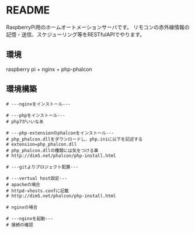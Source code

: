 # README

RaspberryPi用のホームオートメーションサーバです。
リモコンの赤外線情報の記憶・送信、スケジューリング等をRESTfulAPIでやります。

## 環境
raspberry pi + nginx + php-phalcon

## 環境構築
```
# ---nginxをインストール---

# ---phpをインストール---
# php7がいいなあ

# ---php-extensionのphalconをインストール---
# php_phalcon.dllをダウンロードし、php.iniに以下を記述する
# extension=php_phalcon.dll
# php_phalcon.dllの種類には気をつける事
# http://dim5.net/phalcon/php-install.html

# ---gitよりプロジェクト配置---

# ---vertual host設定---
# apacheの場合
# httpd-vhosts.confに記載
# http://dim5.net/phalcon/php-install.html

# nginxの場合

# ---nginxを起動---
# 接続の確認

```
